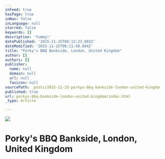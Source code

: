 ```yaml
---
inFeed: true
hasPage: true
inNav: false
inLanguage: null
starred: false
keywords: []
description: 'Yummy!'
datePublished: '2015-11-25T08:12:23.083Z'
dateModified: '2015-11-25T08:11:49.804Z'
title: "Porky's BBQ Bankside, London, United Kingdom"
author: []
authors: []
publisher:
  name: null
  domain: null
  url: null
  favicon: null
sourcePath: _posts/2015-11-25-porkys-bbq-bankside-london-united-kingdom.md
published: true
url: porkys-bbq-bankside-london-united-kingdom/index.html
_type: Article

---
```

![](https://the-grid-user-content.s3-us-west-2.amazonaws.com/69e1ed92-0f05-4309-97a9-5234b19cf19d.jpg)

# Porky's BBQ Bankside, London, United Kingdom